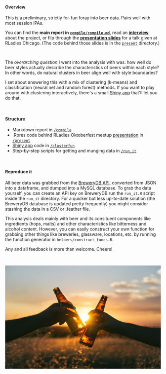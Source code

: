 #### Overview

This is a preliminary, strictly for-fun foray into beer data. Pairs well with most session IPAs.

You can find the **main report in [`compile/compile.md`](https://github.com/aedobbyn/beer-data-science/blob/master/compile/compile.md)**, read an [**interview**](https://medium.com/@Earlybird/chatting-with-data-scientist-amanda-dobbyn-about-analyzing-beer-styles-10a7a3278dfd) about the project, or flip through the [**presentation slides**](https://aedobbyn.github.io/beer-data-science/#/) for a talk given at RLadies Chicago. (The code behind those slides is in the [`present`](https://github.com/aedobbyn/beer-data-science/blob/master/present) directory.)

<br>

The *overarching question* I went into the analysis with was: how well do beer styles actually describe the characteristics of beers within each style? In other words, do natural clusters in beer align well with style boundaries?

I set about answering this with a mix of clustering (k-means) and classification (neural net and random forest) methods. If you want to play around with clustering interactively, there's a small [Shiny app](https://amandadobbyn.shinyapps.io/clusterfun/) that'll let you do that.

<br>

#### Structure
- Markdown report in [`/compile`](https://github.com/aedobbyn/beer-data-science/blob/master//compile/compile.md)
- .Rpres code behind RLadies Oktoberfest meetup [presentation](https://aedobbyn.github.io/beer-data-science/#/) in [`/present`](https://github.com/aedobbyn/beer-data-science/blob/master/present) 
- [Shiny app](https://amandadobbyn.shinyapps.io/clusterfun/) code in [`/clusterfun`](https://github.com/aedobbyn/beer-data-science/blob/master/clusterfun)
- Step-by-step scripts for getting and munging data in [`/run_it`](https://github.com/aedobbyn/beer-data-science/blob/master/run_it)

<br>

#### Reproduce it

All beer data was grabbed from the [BreweryDB API](http://www.brewerydb.com/developers), converted from JSON into a dataframe, and dumped into a MySQL database. To grab the data yourself, you can create an API key on BreweryDB run the `run_it.R` script inside the `run_it` directory. For a quicker but less up-to-date solution (the BreweryDB database is updated pretty frequently) you might consider stashing the data in a CSV or .feather file.

This analysis deals mainly with beer and its consituent components like ingredients (hops, malts) and other characteristics like bitterness and alcohol content. However, you can easily construct your own function for grabbing other things like breweries, glassware, locations, etc. by running the function generator in `helpers/construct_funcs.R`.


Any and all feedback is more than welcome. Cheers!

<br>
 
![](./img/cheers.jpg)

